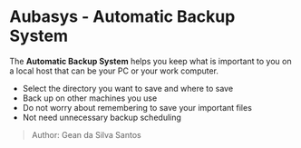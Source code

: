 Aubasys - Automatic Backup System
=================================

The **Automatic Backup System** helps you keep what is important to you on a local host that can be your PC or your work computer.

* Select the directory you want to save and where to save 
* Back up on other machines you use 
* Do not worry about remembering to save your important files 
* Not need unnecessary backup scheduling

>Author: Gean da Silva Santos
